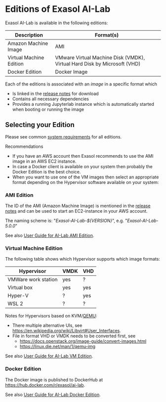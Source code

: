 # Editions of Exasol AI-Lab

Exasol AI-Lab is available in the following editions:

| Description             | Format(s)                                                                |
|-------------------------|--------------------------------------------------------------------------|
| Amazon Machine Image    | AMI                                                                      |
| Virtual Machine Edition | VMware Virtual Machine Disk (VMDK), Virtual Hard Disk by Microsoft (VHD) |
| Docker Edition          | Docker Image                                                             |

Each of the editions is associated with an _image_ in a specific format which
* Is linked in the [release notes](https://github.com/exasol/ai-lab/releases/latest) for download
* Contains all necessary dependencies
* Provides a running Jupyterlab instance which is automatically started when booting or running the image

## Selecting your Edition

Please see common [system requirements](user_guide.md#system-requirements) for all editions.

Recommendations
* If you have an AWS account then Exasol recommends to use the AMI image in an AWS EC2 instance.
* In case a Docker client is available on your system then probably the Docker Edition is the best choice.
* When you want to use one of the VM images then select an appropriate format depending on the Hypervisor software available on your system:

### AMI Edition

The ID of the AMI (Amazon Machine Image) is mentioned in the [release notes](https://github.com/exasol/ai-lab/releases/latest) and can be used to start an EC2-instance in your AWS account.

The naming scheme is: "_Exasol-AI-Lab-${VERSION}_", e.g. "_Exasol-AI-Lab-5.0.0_"

See also [User Guide for AI-Lab AMI Edition](ami_usage.md).

### Virtual Machine Edition

The following table shows which Hypervisor supports which image formats:

| Hypervisor          | VMDK | VHD |
|---------------------|------|-----|
| VMWare work station | yes  | ?   |
| Virtual box         | yes  | yes |
| Hyper-V             | ?    | yes |
| WSL 2               | ?    | ?   |

Notes for Hypervisors based on KVM/[QEMU](https://en.wikipedia.org/wiki/QEMU):
* There multiple alternative UIs, see https://en.wikipedia.org/wiki/Libvirt#User_Interfaces.
* File in format VHD or VMDK needs to be converted first, see
  * https://docs.openstack.org/image-guide/convert-images.html
   * https://linux.die.net/man/1/qemu-img

See also [User Guide for AI-Lab VM Edition](vm_usage.md).

### Docker Edition

The Docker image is published to DockerHub at https://hub.docker.com/r/exasol/ai-lab.

See also [User Guide for AI-Lab Docker Edition](docker/docker_usage.md).
